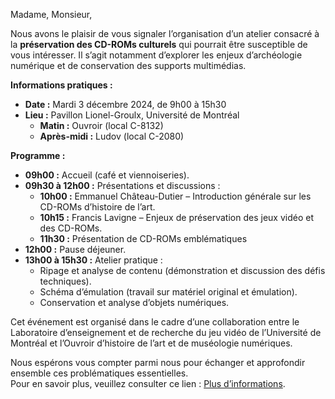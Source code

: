 Madame, Monsieur,  

Nous avons le plaisir de vous signaler l’organisation d’un atelier consacré à la **préservation des CD-ROMs culturels** qui pourrait être susceptible de vous intéresser. Il s’agit notamment d’explorer les enjeux d’archéologie numérique et de conservation des supports multimédias.

**Informations pratiques :**  
- **Date :** Mardi 3 décembre 2024, de 9h00 à 15h30  
- **Lieu :** Pavillon Lionel-Groulx, Université de Montréal  
  - **Matin :** Ouvroir (local C-8132)  
  - **Après-midi :** Ludov (local C-2080)  

**Programme :**  
- **09h00 :** Accueil (café et viennoiseries).  
- **09h30 à 12h00 :** Présentations et discussions :  
    - **10h00 :** Emmanuel Château-Dutier – Introduction générale sur les CD-ROMs d’histoire de l’art.  
    - **10h15 :** Francis Lavigne – Enjeux de préservation des jeux vidéo et des CD-ROMs.  
    - **11h30 :** Présentation de CD-ROMs emblématiques
- **12h00 :** Pause déjeuner.  
- **13h00 à 15h30 :** Atelier pratique :  
    - Ripage et analyse de contenu (démonstration et discussion des défis techniques).  
    - Schéma d’émulation (travail sur matériel original et émulation).  
    - Conservation et analyse d’objets numériques.  

Cet événement est organisé dans le cadre d’une collaboration entre le Laboratoire d’enseignement et de recherche du jeu vidéo de l’Université de Montréal et l’Ouvroir d’histoire de l’art et de muséologie numériques.  

Nous espérons vous compter parmi nous pour échanger et approfondir ensemble ces problématiques essentielles.  
Pour en savoir plus, veuillez consulter ce lien : [Plus d’informations](https://ouvroir.umontreal.ca/actualites/evenement/2024-12-03-fr).  